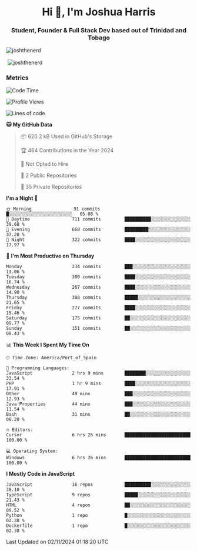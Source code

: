 <h1 align="center">Hi 👋, I'm Joshua Harris</h1>
<h3 align="center">Student, Founder & Full Stack Dev based out of Trinidad and Tobago</h3>

<p align="left"> <img src="https://komarev.com/ghpvc/?username=JoshTheDeveloperr" alt="joshthenerd" /> </p>

<p>&nbsp;<img align="center" src="https://github-readme-stats.vercel.app/api?username=JoshTheDeveloperr&show_icons=true&count_private=true" alt="joshthenerd" /></p>

### Metrics

<!--START_SECTION:waka-->
![Code Time](http://img.shields.io/badge/Code%20Time-1%2C006%20hrs%209%20mins-blue)

![Profile Views](http://img.shields.io/badge/Profile%20Views-0-blue)

![Lines of code](https://img.shields.io/badge/From%20Hello%20World%20I%27ve%20Written-3.6%20million%20lines%20of%20code-blue)

**🐱 My GitHub Data** 

> 📦 620.2 kB Used in GitHub's Storage 
 > 
> 🏆 464 Contributions in the Year 2024
 > 
> 🚫 Not Opted to Hire
 > 
> 📜 2 Public Repositories 
 > 
> 🔑 35 Private Repositories 
 > 
**I'm a Night 🦉** 

```text
🌞 Morning                91 commits          █░░░░░░░░░░░░░░░░░░░░░░░░   05.08 % 
🌆 Daytime                711 commits         ██████████░░░░░░░░░░░░░░░   39.68 % 
🌃 Evening                668 commits         █████████░░░░░░░░░░░░░░░░   37.28 % 
🌙 Night                  322 commits         ████░░░░░░░░░░░░░░░░░░░░░   17.97 % 
```
📅 **I'm Most Productive on Thursday** 

```text
Monday                   234 commits         ███░░░░░░░░░░░░░░░░░░░░░░   13.06 % 
Tuesday                  300 commits         ████░░░░░░░░░░░░░░░░░░░░░   16.74 % 
Wednesday                267 commits         ████░░░░░░░░░░░░░░░░░░░░░   14.90 % 
Thursday                 388 commits         █████░░░░░░░░░░░░░░░░░░░░   21.65 % 
Friday                   277 commits         ████░░░░░░░░░░░░░░░░░░░░░   15.46 % 
Saturday                 175 commits         ██░░░░░░░░░░░░░░░░░░░░░░░   09.77 % 
Sunday                   151 commits         ██░░░░░░░░░░░░░░░░░░░░░░░   08.43 % 
```


📊 **This Week I Spent My Time On** 

```text
🕑︎ Time Zone: America/Port_of_Spain

💬 Programming Languages: 
JavaScript               2 hrs 9 mins        ████████░░░░░░░░░░░░░░░░░   33.54 % 
PHP                      1 hr 9 mins         ████░░░░░░░░░░░░░░░░░░░░░   17.91 % 
Other                    49 mins             ███░░░░░░░░░░░░░░░░░░░░░░   12.93 % 
Java Properties          44 mins             ███░░░░░░░░░░░░░░░░░░░░░░   11.54 % 
Bash                     31 mins             ██░░░░░░░░░░░░░░░░░░░░░░░   08.20 % 

🔥 Editors: 
Cursor                   6 hrs 26 mins       █████████████████████████   100.00 % 

💻 Operating System: 
Windows                  6 hrs 26 mins       █████████████████████████   100.00 % 
```

**I Mostly Code in JavaScript** 

```text
JavaScript               16 repos            ██████████░░░░░░░░░░░░░░░   38.10 % 
TypeScript               9 repos             █████░░░░░░░░░░░░░░░░░░░░   21.43 % 
HTML                     4 repos             ██░░░░░░░░░░░░░░░░░░░░░░░   09.52 % 
Python                   1 repo              █░░░░░░░░░░░░░░░░░░░░░░░░   02.38 % 
Dockerfile               1 repo              █░░░░░░░░░░░░░░░░░░░░░░░░   02.38 % 
```




 Last Updated on 02/11/2024 01:18:20 UTC
<!--END_SECTION:waka-->
